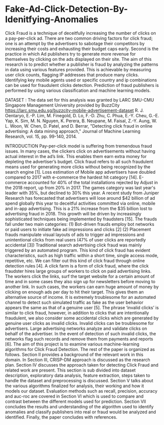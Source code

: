 # Fake-Ad-Click-Detection-By-Idenitfying-Anomalies

Click Fraud is a technique of deceitfully increasing the number of clicks on a pay-per-click ad. There are two common driving factors for click fraud; one is an attempt by the advertisers to sabotage their competitors by increasing their costs and exhausting their budget caps early. Second is the practice in which Ad publishers try to generate more revenue for themselves by clicking on the ads displayed on their site. The aim of this research is to predict whether a publisher is fraud by analyzing the patterns in data using various features provided. This is achievable by measuring user click counts, flagging IP addresses that produce many clicks. Identifying key mobile agents used or specific country and ip combinations can be used for fraudulent clicks detection. Prediction of fraud publishers is performed by using various classification and machine learning models. 

DATASET : The data set for this analysis was granted by LARC SMU-CMU Singapore Management University provided by BuzzCity
https://larc.smu.edu.sg/buzzcity-mobile-advertisement-dataset
R. J. Oentaryo, E.-P. Lim, M. Finegold, D. Lo, F.-D. Zhu, C. Phua, E.-Y. Cheu, G.-E. Yap, K. Sim, M. N. Nguyen, K. Perera, B. Neupane, M. Faisal, Z.-Y. Aung, W. L. Woon, W. Chen, D. Patel, and D. Berrar, "Detecting click fraud in online advertising: A data mining approach," Journal of Machine Learning Research, vol. 15, pp. 99-140, 2014.



INTRODUCTION
Pay-per-click model is suffering from tremendous fraud issues. In many cases, the clickers click on advertisements without having actual interest in the ad’s link. This enables them earn extra money for depleting the advertiser’s budget. Click fraud refers to all such fraudulent means used for generating more clicks without being recognized by the search engine [1].
Loss estimation of Mobile app advertisers have doubled compared to 2017 with e-commerce the hardest hit category [14]. E-commerce accounted for 40% of the total installations rejected by Adjust in the 2018 report, up from 20% in 2017. The games category was last year's leader with 35%, but declined to 30% this year. A recent study from Juniper Research has forecasted that advertisers will lose around $42 billion of ad spend globally this year to deceitful activities committed via online, mobile and in-app advertising. This is a 21% increase from the $35 billion lost to advertising fraud in 2018. This growth will be driven by increasingly sophisticated techniques being implemented by fraudsters [15].
The frauds fall under two main categories:
(1) Bot-driven frauds employ bot networks or paid users to initiate fake ad impressions and clicks [2]
(2) Placement frauds manipulate visual layouts of ads to trigger ad impressions and unintentional clicks from real users (47% of user clicks are reportedly accidental [3])
Traditional search advertising click fraud was mainly triggered by an automated program. This kind of click fraud has evident characteristics, such as high traffic within a short time, single access mode, repetitive, etc. We can filter out this kind of click fraud through online detection rules [4].
A click farm is a form of click fraud, where the click fraudster hires large groups of workers to click on paid advertising links. The workers click the links, surf the target website for a certain amount of time and in some cases they also sign up for newsletters before moving to another link. In such cases, the workers can earn huge amount of money by clicking on enough ads per day to hit their target. This gives them an alternative source of income. It is extremely troublesome for an automated channel to detect such simulated traffic as fake as the user behavior appears the same as that of a genuine user [5].
The phrase ‘invalid clicks’ is similar to click fraud, however, in addition to clicks that are intentionally fraudulent, we also consider some accidental clicks which are generated by genuine user clicks as invalid clicks. Invalid clicks can be troublesome for advertisers. Large advertising networks analyze and validate clicks on behalf of the advertiser.  In the event of detection of such invalid clicks, the networks flag such records and remove them from payments and reports [6].
The aim of this project is to examine various machine-learning algorithms for Click Fraud Detection.
The rest of the paper is organized as follows. Section II provides a background of the relevant work in this domain. In Section III, CRISP-DM approach is discussed as the research plan. Section IV discusses the approach taken for detecting Click Fraud and related work are present. This section is sub divided into dataset description, exploratory data analysis, feature extraction, steps taken to handle the dataset and preprocessing is discussed. Section V talks about the various algorithms finalized for analysis, their working and how it models our dataset. Evaluation methods such as recall, precision, accuracy and auc-roc are covered in Section VI which is used to compare and contrast between the different models used for prediction. Section VII concludes the results and understanding of the algorithm used to identify anomalies and classify publishers into real or fraud would be analyzed and identified. Finally, the paper concludes with references.
